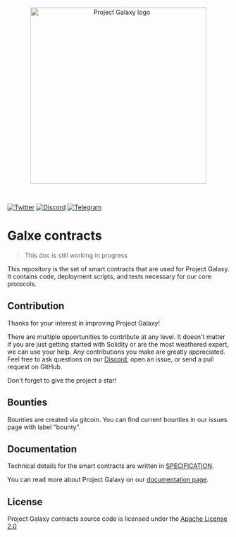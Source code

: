 <br/>
<p align="center">
<a href="https://galaxy.eco" target="_blank">
<img src="docs/logo.png" width="400" alt="Project Galaxy logo">
</a>
</p>
<br/>

[![Twitter](https://img.shields.io/twitter/follow/ProjectGalaxyHQ?color=blue&style=flat-square)](https://twitter.com/ProjectGalaxyHQ)
[![Discord](https://img.shields.io/discord/824767871183355954?color=green&style=flat-square&logo=discord)](https://discordapp.com/invite/projectgalaxy)
[![Telegram](https://img.shields.io/badge/Telegram-Follow-blue?style=flat-square&logo=telegram)](https://t.me/ProjectGalaxyHQ)

# Galxe contracts

> This doc is still working in progress

This repository is the set of smart contracts that are used for Project Galaxy. It contains code, deployment scripts, and tests necessary for our core protocols.

## Contribution

Thanks for your interest in improving Project Galaxy!

There are multiple opportunities to contribute at any level. It doesn't matter if you are just getting started with Solidity or are the most weathered expert, we can use your help. Any contributions you make are greatly appreciated. Feel free to ask questions on our [Discord](https://discord.io/ProjectGalaxyHQ), open an issue, or send a pull request on GitHub.

Don't forget to give the project a star!

## Bounties

Bounties are created via gitcoin. You can find current bounties in our issues page with label "bounty".

## Documentation

Technical details for the smart contracts are written in [SPECIFICATION](SPECIFICATION.md).

You can read more about Project Galaxy on our [documentation page](https://docs.galaxy.eco/).

## License

Project Galaxy contracts source code is licensed under the [Apache License 2.0](LICENSE)
